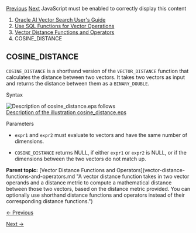[Previous](l2_distance-vecse.md) [Next](inner_product-vecse.md) JavaScript
must be enabled to correctly display this content

  1. [Oracle AI Vector Search User's Guide](index.md)
  2. [Use SQL Functions for Vector Operations](use-sql-functions-vector-operations.md)
  3. [Vector Distance Functions and Operators](vector-distance-functions-and-operators.md)
  4. COSINE_DISTANCE

## COSINE_DISTANCE

`COSINE_DISTANCE` is a shorthand version of the `VECTOR_DISTANCE` function
that calculates the distance between two vectors. It takes two vectors as
input and returns the distance between them as a `BINARY_DOUBLE`.

Syntax

  

![Description of cosine_distance.eps
follows](https://docs.oracle.com/en/database/oracle/oracle-database/23/vecse/img/cosine_distance.gif)  
[Description of the illustration
cosine_distance.eps](img_text/cosine_distance.md)

  

Parameters

  * `expr1` and `expr2` must evaluate to vectors and have the same number of dimensions. 

  * `COSINE_DISTANCE` returns NULL, if either `expr1` or `expr2` is NULL, or if the dimensions between the two vectors do not match up. 

**Parent topic:** [Vector Distance Functions and Operators](vector-distance-
functions-and-operators.md "A vector distance function takes in two vector
operands and a distance metric to compute a mathematical distance between
those two vectors, based on the distance metric provided. You can optionally
use shorthand distance functions and operators instead of their corresponding
distance functions.")


[← Previous](l2_distance-vecse.md)

[Next →](inner_product-vecse.md)
